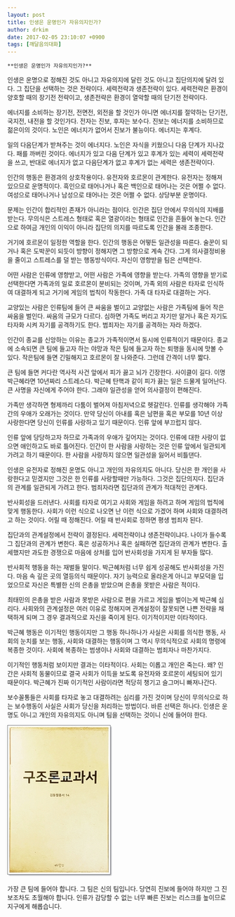 ```yaml
---
layout: post
title: 인생은 운명인가 자유의지인가?
author: drkim
date: 2017-02-05 23:10:07 +0900
tags: [깨달음의대화]
---
```

  


    **인생은 운명인가 자유의지인가?**

  


인생은 운명으로 정해진 것도 아니고 자유의지에 달린 것도 아니고 집단의지에 달려 있다. 그 집단을 선택하는 것은 전략이다. 세력전략과 생존전략이 있다. 세력전략은 환경이 양호할 때의 장기전 전략이고, 생존전략은 환경이 열악할 때의 단기전 전략이다. 

  


에너지를 소비하는 장기전, 전면전, 외전을 할 것인가 아니면 에너지를 절약하는 단기전, 국지전, 내전을 할 것인가다. 전자는 진보, 후자는 보수다. 진보는 에너지를 소비하므로 젊은이의 것이다. 노인은 에너지가 없어서 진보가 불능이다. 에너지는 후계다. 

  


일의 다음단계가 받쳐주는 것이 에너지다. 노인은 자식을 키웠으니 다음 단계가 지나갔다. 패를 까버린 것이다. 에너지가 있고 다음 단계가 있고 후계가 있는 세력이 세력전략을 쓰고, 반대로 에너지가 없고 다음단계가 없고 후계가 없는 세력은 생존전략이다.

  


인간의 행동은 환경과의 상호작용이다. 유전자와 호르몬이 관계한다. 유전자는 정해져 있으므로 운명적이다. 흑인으로 태어나거나 혹은 백인으로 태어나는 것은 어쩔 수 없다. 여성으로 태어나거나 남성으로 태어나는 것은 어쩔 수 없다. 상당부분 운명이다. 

  


문제는 인간이 합리적인 존재가 아니라는 점이다. 인간은 집단 안에서 무의식의 지배를 받는다. 무의식은 스트레스 형태로 혹은 열광이라는 형태로 인간을 흔들어 놓는다. 인간으로 하여금 개인의 이익이 아니라 집단의 의지를 따르도록 인간을 몰래 조종한다. 

  


거기에 호르몬이 일정한 역할을 한다. 인간의 행동은 어떻든 일관성을 따른다. 술꾼이 되거나 혹은 도박꾼이 되듯이 방향이 정해지면 그 방향으로 계속 간다. 그게 의사결정비용을 줄이고 스트레스를 덜 받는 행동방식이다. 자신이 영향받을 팀은 선택한다. 

  


어떤 사람은 인류에 영향받고, 어떤 사람은 가족에 영향을 받는다. 가족의 영향을 받기로 선택한다면 가족과의 일로 호르몬이 분비되는 것이며, 가족 외의 사람은 타자로 인식하여 대결하게 되고 거기에 게임의 법칙이 작동한다. 가족 대 타자로 대결하는 거다. 

  


교양있는 사람은 인류팀에 들어 큰 싸움을 벌이고 교양없는 사람은 가족팀에 들어 작은 싸움을 벌인다. 싸움의 규모가 다르다. 심하면 가족도 버리고 자기만 알거나 혹은 자기도 타자화 시켜 자기를 공격하기도 한다. 범죄자는 자기를 공격하는 자라 하겠다. 

  


인간이 종교를 신앙하는 이유는 종교가 가족적이면서 동시에 인류적이기 때문이다. 종교에 소속되면 큰 팀에 들고자 하는 야망과 작은 팀에 들고자 하는 퇴행을 동시에 맛볼 수 있다. 작은팀에 들면 긴밀해지고 호르몬이 잘 나와준다. 그런데 간격이 너무 짧다. 

  


큰 팀에 들면 커다란 역사적 사건 앞에서 피가 끓고 뇌가 긴장한다. 사이클이 길다. 이명박근혜라면 10년짜리 스트레스다. 박근혜 탄핵과 같이 피가 끓는 일은 드물게 일어난다. 큰 사명을 자신에게 주어야 한다. 그래야 일관성을 얻어 의사결정이 편해진다. 

  


가족만 생각하면 형제까리 다툼이 벌어져 아침저녁으로 헷갈린다. 인류를 생각해야 가족간의 우애가 오래가는 것이다. 만약 당신이 아내를 혹은 남편을 혹은 부모를 10년 이상 사랑한다면 당신이 인류를 사랑하고 있기 때문이다. 인류 앞에 부끄럽지 않다. 

  


인류 앞에 당당하고자 하므로 가족과의 우애가 깊어지는 것이다. 인류에 대한 사랑이 없으면 애인하고도 바로 틀어진다. 인간이 한 사람을 사랑하는 것은 인류 앞에서 일관되게 가려고 하기 때문이다. 한 사람을 사랑하지 않으면 일관성을 잃어서 비틀댄다. 

  


인생은 유전자로 정해진 운명도 아니고 개인의 자유의지도 아니다. 당신은 한 개인을 사랑한다고 믿겠지만 그것은 한 인류를 사랑할때만 가능하다. 그것은 집단의지다. 집단과의 관계를 일관되게 가려고 한다. 범죄자라면 집단과의 관계가 적대적인 관계다. 

  


반사회성을 드러낸다. 사회를 타자로 여기고 사회와 게임을 하려고 하며 게임의 법칙에 맞게 행동한다. 사회가 이런 식으로 나오면 난 이런 식으로 가겠어 하며 사회와 대결하려고 하는 것이다. 어릴 때 정해진다. 어릴 때 반사회로 정하면 평생 범죄자 된다.

  


집단과의 관계설정에서 전략이 결정된다. 세력전략이냐 생존전략이냐다. 나이가 들수록 그 집단과의 관계가 변한다. 혹은 성공하거나 혹은 실패하면 집단과의 관계가 변한다. 출세했지만 과도한 경쟁으로 마음에 상처를 입어 반사회성을 가지게 된 부자들 많다. 

  


반사회적 행동을 하는 재벌들 말이다. 박근혜처럼 너무 쉽게 성공해도 반사회성을 가진다. 마음 속 깊은 곳의 열등의식 때문이다. 자기 능력으로 올라온게 아니고 부모덕을 입었으므로 자신은 특별한 신의 은총을 받았으며 은총을 못받은 사람은 적이다.

  


최태민의 은총을 받은 사람과 못받은 사람으로 편을 가르고 게임을 벌이는게 박근혜 심리다. 사회와의 관계설정은 여러 이유로 정해지며 관계설정이 잘못되면 나쁜 전략을 채택하게 되며 그 경우 결과적으로 자신을 죽이게 된다. 이기적이지만 이타적이다.

  


박근혜 행동은 이기적인 행동이지만 그 행동 하나하나가 사실은 사회를 의식한 행동, 사회의 눈치를 보는 행동, 사회와 대결하는 행동이며 그 역시 무의식적으로 사회의 명령에 복종한 것이다. 사회에 복종하는 범생이나 사회와 대결하는 범죄자나 마찬가지다.

  


이기적인 행동처럼 보이지만 결과는 이타적이다. 사회는 이롭고 개인은 죽는다. 왜? 인간은 사회적 동물이므로 결국 사회가 이득을 보도록 유전자와 호르몬이 세팅되어 있기 때문이다. 박근혜가 진짜 이기적인 사람이라면 적당히 챙기고 슬그머니 빠져나간다.

  


보수꼴통들은 사회를 타자로 놓고 대결하려는 심리를 가진 것이며 당신이 무의식으로 하는 보수행동이 사실은 사회가 당신을 처리하는 방법이다. 바른 선택은 하나다. 인생은 운명도 아니고 개인의 자유의지도 아니며 팀을 선택하는 것이니 신에 들어야 한다. 

  



![](/files/attach/images/198/435/806/20170108_234810.jpg)   


  


가장 큰 팀에 들어야 합니다. 그 팀은 신의 팀입니다. 당연히 진보에 들어야 하지만 그 진보조차도 초월해야 합니다. 인류가 감당할 수 없는 너무 빠른 진보는 리스크를 높이므로 지구에게 해롭습니다.